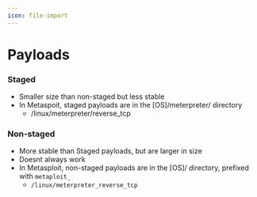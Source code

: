 ```yaml
---
icon: file-import
---
```


# Payloads

### Staged

* Smaller size than non-staged but less stable
* In Metaspoit, staged payloads are in the \[OS]/meterpreter/ directory
  * /linux/meterpreter/reverse\_tcp

### Non-staged

* More stable than Staged payloads, but are larger in size
* Doesnt always work
* In Metasploit, non-staged payloads are in the \[OS]/ directory, prefixed with `metaploit_`
  * `/linux/meterpreter_reverse_tcp`

